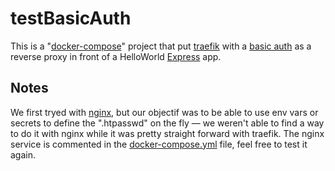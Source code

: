 # testBasicAuth

This is a "[docker-compose]" project that put [traefik] with a [basic auth] as a 
reverse proxy in front of a HelloWorld [Express] app.

## Notes

We first tryed with [nginx], but our objectif was to be able to use env vars or
secrets to define the ".htpasswd" on the fly — we weren't able to find a way to
do it with nginx while it was pretty straight forward with traefik. The nginx
service is commented in the [docker-compose.yml](./docker-compose.yml) file, feel free to test it again.


[docker-compose]: https://docs.docker.com/compose/compose-file/
[basic auth]: https://en.wikipedia.org/wiki/Basic_access_authentication
[traefik]: https://traefik.io
[Express]: https://expressjs.com/
[nginx]: https://www.nginx.com/